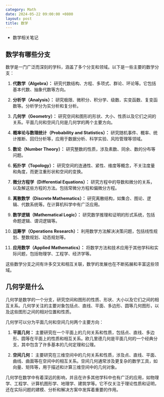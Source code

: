```yaml
---
category: Math
date: 2024-05-22 09:00:00 +0800
layout: post
title: 数学
---
```


+ 数学相关笔记

## 数学有哪些分支

数学是一门广泛而深刻的学科，涵盖了多个分支和领域。以下是一些主要的数学分支：

1. **代数学（Algebra）：** 研究代数结构、方程、多项式、群论、环论等。它包括基本代数、抽象代数等方向。

2. **分析学（Analysis）：** 研究极限、微积分、积分学、级数、实变函数、复变函数等。分析学分为实分析和复分析。

3. **几何学（Geometry）：** 研究空间和图形的形状、大小、性质以及它们之间的关系。平面几何和空间几何是几何学的两个主要方向。

4. **概率论与数理统计（Probability and Statistics）：** 研究随机事件、概率、统计推断、回归分析等，应用于数据分析、科学实验、风险管理等领域。

5. **数论（Number Theory）：** 研究整数的性质，涉及素数、同余、数的分布等问题。

6. **拓扑学（Topology）：** 研究空间的连通性、紧性、维度等概念，不关注度量和角度，而更注重形状和空间的变换。

7. **微分方程学（Differential Equations）：** 研究方程中的导数和微分的关系，以及解这些方程的方法。包括常微分方程和偏微分方程。

8. **离散数学（Discrete Mathematics）：** 研究离散结构，如集合、图论、逻辑、代数系统等。在计算机科学中有广泛应用。

9. **数学逻辑（Mathematical Logic）：** 研究数学推理和证明的形式系统，包括命题逻辑、谓词逻辑等。

10. **运筹学（Operations Research）：** 利用数学方法解决决策问题，包括线性规划、整数规划、动态规划等。

11. **应用数学（Applied Mathematics）：** 将数学方法和技术应用于其他学科和实际问题，包括物理学、工程学、经济学等。

这些数学分支之间有许多交叉和相互关联，数学的发展也在不断拓展和丰富这些领域。

## 几何学是什么

几何学是数学的一个分支，研究空间和图形的性质、形状、大小以及它们之间的相互关系。几何学关注的主要对象包括点、直线、平面、多边形、圆等几何图形，以及这些图形之间的相对位置和性质。

几何学可以分为平面几何和空间几何两个主要方向：

1. **平面几何：** 主要研究在一个平面上的几何关系和性质，包括点、直线、多边形、圆等在平面上的性质和相互关系。欧几里德几何是平面几何的一个经典分支，其中包含了许多基本的几何定理和公理。

2. **空间几何：** 主要研究在三维空间中的几何关系和性质，涉及点、直线、平面、曲线、曲面等在空间中的相互关系。空间几何通常涉及更复杂的数学工具，如向量、矩阵等，用于描述和计算三维空间中的几何对象。

几何学在数学中有着深远的影响，并且在许多其他学科中也有广泛的应用，如物理学、工程学、计算机图形学、地理学、建筑学等。它不仅关注于理论性质和证明，还在实际问题的建模、分析和解决方案中发挥着重要的作用。